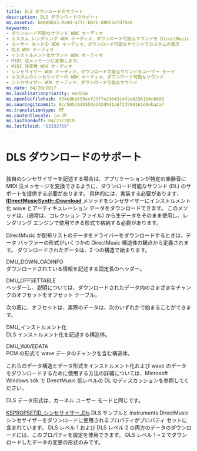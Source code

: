 ```yaml
---
title: DLS ダウンロードのサポート
description: DLS ダウンロードのサポート
ms.assetid: be080b53-0a9d-47fc-b07b-88052efdf9a8
keywords:
- ダウンロード可能なサウンド WDK オーディオ
- カスタム レンダリング WDK オーディオ、ダウンロード可能なサウンドを DirectMusic
- ユーザー モードの WDK オーディオ、ダウンロード可能なサウンドでカスタムの表示
- DLS WDK オーディオ
- インストルメント化サウンド WDK オーディオ
- MIDI 注メッセージに変換します。
- MIDI 注変換 WDK オーディオ
- シンセサイザー WDK オーディオ、ダウンロード可能なサウンドをユーザー モード
- カスタムのシンセサイザーの WDK オーディオ、ダウンロード可能なサウンド
- シンセサイザー WDK オーディオ、ダウンロード可能なサウンド
ms.date: 04/20/2017
ms.localizationpriority: medium
ms.openlocfilehash: 934edba559ecf21ffe2964314faeb2361b0cb686
ms.sourcegitcommit: 0cc5051945559a242d941a6f2799d161d8eba2a7
ms.translationtype: MT
ms.contentlocale: ja-JP
ms.lasthandoff: 04/23/2019
ms.locfileid: "63333759"
---
```

# <a name="dls-download-support"></a>DLS ダウンロードのサポート


## <span id="custom_dls"></span><span id="CUSTOM_DLS"></span>


独自のシンセサイザーを記述する場合は、アプリケーションが特定の楽器音に MIDI 注メッセージを変換できるように、ダウンロード可能なサウンド (DL) のサポートを提供する必要があります。 具体的には、実装する必要があります、 [ **IDirectMusicSynth::Download** ](https://msdn.microsoft.com/library/windows/hardware/ff536532)メソッドをシンセサイザーにインストルメント化 wave とアーティキュレーション データをダウンロードできます。 このメソッドは、(通常は、コレクション ファイル) から生データをそのまま使用し、レンダリング エンジンで使用できる形式で格納する必要があります。

DirectMusic が配布リストのデータをドライバーをダウンロードするときは、データ バッファーの形式がいくつかの DirectMusic 構造体の観点から定義されます。 ダウンロードされたデータは、2 つの構造で始まります。

<span id="DMUS_DOWNLOADINFO"></span><span id="dmus_downloadinfo"></span>DMU\_DOWNLOADINFO  
ダウンロードされている情報を記述する固定長のヘッダー。

<span id="DMUS_OFFSETTABLE"></span><span id="dmus_offsettable"></span>DMU\_OFFSETTABLE  
ヘッダーし、説明については、ダウンロードされたデータ内のさまざまなチャンクのオフセットをオフセット テーブル。

次の表に、オフセットは、実際のデータは、次のいずれかで始まることができます。

<span id="DMUS_INSTRUMENT"></span><span id="dmus_instrument"></span>DMU\_インストルメント化  
DLS インストルメント化を記述する構造体。

<span id="DMUS_WAVEDATA"></span><span id="dmus_wavedata"></span>DMU\_WAVEDATA  
PCM の形式で wave データのチャンクを含む構造体。

これらのデータ構造とデータ形式をインストルメント化および wave のデータをダウンロードするために使用する方法の詳細については、Microsoft Windows sdk で DirectMusic 低レベルの DL のディスカッションを参照してください。

DLS データ形式は、カーネル ユーザー モードと同じです。

[KSPROPSETID\_シンセサイザー\_Dls](https://msdn.microsoft.com/library/windows/hardware/ff537488) DLS サンプルと instruments DirectMusic シンセサイザーをダウンロードに使用されるプロパティがプロパティ セットに含まれています。 DLS レベル 1 および DLS レベル 2 の両方のデータのダウンロードには、このプロパティを設定を使用できます。 DLS レベル 1 ~ 2 でダウンロードしたデータの変更の形式のみです。

 

 





